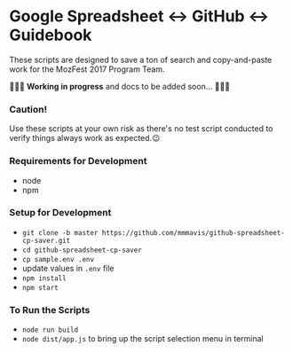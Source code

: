 # Google Spreadsheet <-> GitHub <-> Guidebook

These scripts are designed to save a ton of search and copy-and-paste work for the MozFest 2017 Program Team.

🔺🔺🔺 **Working in progress** and docs to be added soon... 🔺🔺🔺

### Caution!

Use these scripts at your own risk as there's no test script conducted to verify things always work as expected.:wink:

### Requirements for Development

- node
- npm

### Setup for Development

- `git clone -b master https://github.com/mmmavis/github-spreadsheet-cp-saver.git`
- `cd github-spreadsheet-cp-saver`
- `cp sample.env .env`
- update values in `.env` file
- `npm install`
- `npm start`

### To Run the Scripts

- `node run build`
- `node dist/app.js` to bring up the script selection menu in terminal
